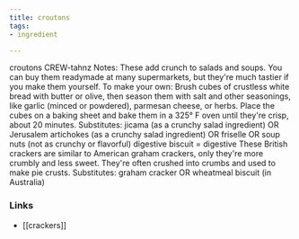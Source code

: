```yaml
---
title: croutons
tags:
- ingredient

---
```

croutons CREW-tahnz Notes: These add crunch to salads and soups. You can buy them readymade at many supermarkets, but they're much tastier if you make them yourself. To make your own: Brush cubes of crustless white bread with butter or olive, then season them with salt and other seasonings, like garlic (minced or powdered), parmesan cheese, or herbs. Place the cubes on a baking sheet and bake them in a 325° F oven until they're crisp, about 20 minutes. Substitutes: jicama (as a crunchy salad ingredient) OR Jerusalem artichokes (as a crunchy salad ingredient) OR friselle OR soup nuts (not as crunchy or flavorful) digestive biscuit = digestive These British crackers are similar to American graham crackers, only they're more crumbly and less sweet. They're often crushed into crumbs and used to make pie crusts. Substitutes: graham cracker OR wheatmeal biscuit (in Australia)

### Links

* [[crackers]]
